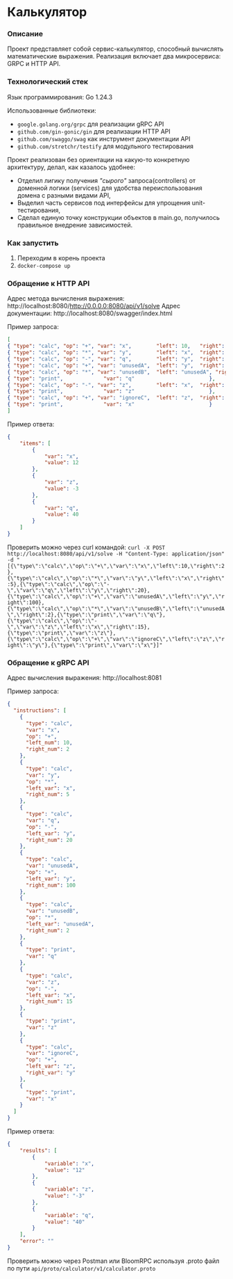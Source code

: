 # Калькулятор

### Описание
Проект представляет собой сервис-калькулятор, способный вычислять математические выражения. 
Реализация включает два микросервиса: GRPC и HTTP API.

### Технологический стек
Язык программирования: Go 1.24.3

Использованные библиотеки:
- `google.golang.org/grpc` для реализации gRPC API
- `github.com/gin-gonic/gin` для реализации HTTP API
- `github.com/swaggo/swag` как инструмент документации API
- `github.com/stretchr/testify` для модульного тестирования

Проект реализован без ориентации на какую-то конкретную архитектуру, делал, как казалось удобнее:
- Отделил лигику получения *"сырого"* запроса(controllers) от доменной логики (services) для удобства 
переиспользования домена с разными видами API,
- Выделил часть сервисов под интерфейсы для упрощения unit-тестирования,
- Сделал единую точку конструкции объектов в main.go, получилось правильное внедрение зависимостей.

### Как запустить

1. Переходим в корень проекта
2. `docker-compose up`

### Обращение к HTTP API

Адрес метода вычисления выражения: http://localhost:8080/http://0.0.0.0:8080/api/v1/solve
Адрес документации: http://localhost:8080/swagger/index.html

Пример запроса:
```json 
[
{ "type": "calc", "op": "+", "var": "x",        "left": 10,   "right": 2    },
{ "type": "calc", "op": "*", "var": "y",        "left": "x",  "right": 5    },
{ "type": "calc", "op": "-", "var": "q",        "left": "y",  "right": 20   },
{ "type": "calc", "op": "+", "var": "unusedA",  "left": "y",  "right": 100  },
{ "type": "calc", "op": "*", "var": "unusedB",  "left": "unusedA", "right": 2 },
{ "type": "print",             "var": "q"                        },
{ "type": "calc", "op": "-", "var": "z",        "left": "x",  "right": 15   },
{ "type": "print",             "var": "z"                        },
{ "type": "calc", "op": "+", "var": "ignoreC",  "left": "z",  "right": "y"  },
{ "type": "print",             "var": "x"                        }
]
```

Пример ответа:
```json
{
    "items": [
        {
            "var": "x",
            "value": 12
        },
        {
            "var": "z",
            "value": -3
        },
        {
            "var": "q",
            "value": 40
        }
    ]
}
```

Проверить можно через curl командой:
`curl -X POST http://localhost:8080/api/v1/solve -H "Content-Type: application/json" -d "[{\"type\":\"calc\",\"op\":\"+\",\"var\":\"x\",\"left\":10,\"right\":2},{\"type\":\"calc\",\"op\":\"*\",\"var\":\"y\",\"left\":\"x\",\"right\":5},{\"type\":\"calc\",\"op\":\"-\",\"var\":\"q\",\"left\":\"y\",\"right\":20},{\"type\":\"calc\",\"op\":\"+\",\"var\":\"unusedA\",\"left\":\"y\",\"right\":100},{\"type\":\"calc\",\"op\":\"*\",\"var\":\"unusedB\",\"left\":\"unusedA\",\"right\":2},{\"type\":\"print\",\"var\":\"q\"},{\"type\":\"calc\",\"op\":\"-\",\"var\":\"z\",\"left\":\"x\",\"right\":15},{\"type\":\"print\",\"var\":\"z\"},{\"type\":\"calc\",\"op\":\"+\",\"var\":\"ignoreC\",\"left\":\"z\",\"right\":\"y\"},{\"type\":\"print\",\"var\":\"x\"}]"`

### Обращение к gRPC API

Адрес вычисления выражения: http://localhost:8081

Пример запроса:
```json
{
  "instructions": [
    {
      "type": "calc",
      "var": "x",
      "op": "+",
      "left_num": 10,
      "right_num": 2
    },
    {
      "type": "calc",
      "var": "y",
      "op": "*",
      "left_var": "x",
      "right_num": 5
    },
    {
      "type": "calc",
      "var": "q",
      "op": "-",
      "left_var": "y",
      "right_num": 20
    },
    {
      "type": "calc",
      "var": "unusedA",
      "op": "+",
      "left_var": "y",
      "right_num": 100
    },
    {
      "type": "calc",
      "var": "unusedB",
      "op": "*",
      "left_var": "unusedA",
      "right_num": 2
    },
    {
      "type": "print",
      "var": "q"
    },
    {
      "type": "calc",
      "var": "z",
      "op": "-",
      "left_var": "x",
      "right_num": 15
    },
    {
      "type": "print",
      "var": "z"
    },
    {
      "type": "calc",
      "var": "ignoreC",
      "op": "+",
      "left_var": "z",
      "right_var": "y"
    },
    {
      "type": "print",
      "var": "x"
    }
  ]
}
```

Пример ответа:
```json
{
    "results": [
        {
            "variable": "x",
            "value": "12"
        },
        {
            "variable": "z",
            "value": "-3"
        },
        {
            "variable": "q",
            "value": "40"
        }
    ],
    "error": ""
}
```

Проверить можно через Postman или BloomRPC используя .proto файл по пути `api/proto/calculator/v1/calculator.proto`
